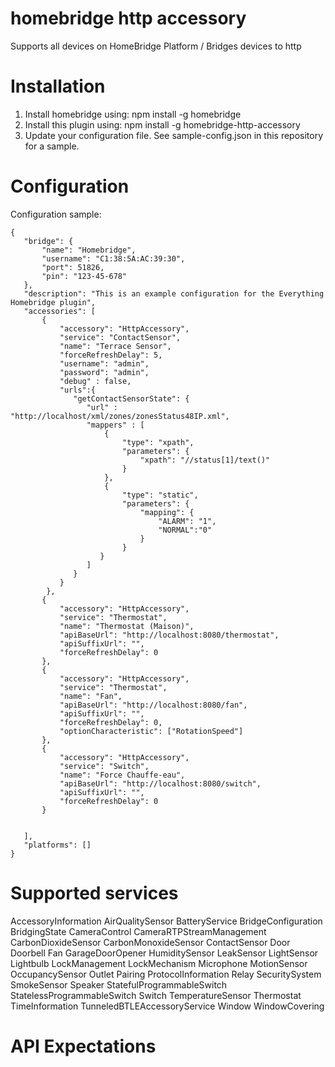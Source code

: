 # homebridge http accessory

Supports all devices on HomeBridge Platform / Bridges devices to http

# Installation

1. Install homebridge using: npm install -g homebridge
2. Install this plugin using: npm install -g homebridge-http-accessory
3. Update your configuration file. See sample-config.json in this repository for a sample. 

# Configuration

Configuration sample:

 ```
 {
	"bridge": {
		"name": "Homebridge",
		"username": "C1:38:5A:AC:39:30",
		"port": 51826,
		"pin": "123-45-678"
	},
	"description": "This is an example configuration for the Everything Homebridge plugin",
	"accessories": [
		{
			"accessory": "HttpAccessory",
			"service": "ContactSensor",
			"name": "Terrace Sensor",
			"forceRefreshDelay": 5,
			"username": "admin",
			"password": "admin",
			"debug" : false,
			"urls":{
			   "getContactSensorState": {
				  "url" : "http://localhost/xml/zones/zonesStatus48IP.xml", 
				  "mappers" : [
					  {
						  "type": "xpath",
						  "parameters": {
							  "xpath": "//status[1]/text()"
						  }
					  },
					  {
						  "type": "static",
						  "parameters": {
							  "mapping": {
								  "ALARM": "1",
								  "NORMAL":"0"
							  }
						  }
					 }
				  ]
			   }
			} 
		 },
		{
			"accessory": "HttpAccessory",
			"service": "Thermostat",
			"name": "Thermostat (Maison)",
			"apiBaseUrl": "http://localhost:8080/thermostat",
			"apiSuffixUrl": "",
			"forceRefreshDelay": 0
		},
		{
			"accessory": "HttpAccessory",
			"service": "Thermostat",
			"name": "Fan",
			"apiBaseUrl": "http://localhost:8080/fan",
			"apiSuffixUrl": "",
			"forceRefreshDelay": 0,
			"optionCharacteristic": ["RotationSpeed"]
		},
		{
			"accessory": "HttpAccessory",
			"service": "Switch",
			"name": "Force Chauffe-eau",
			"apiBaseUrl": "http://localhost:8080/switch",
			"apiSuffixUrl": "",
			"forceRefreshDelay": 0
		}
		
		
	],
	"platforms": []
}
```
# Supported services

AccessoryInformation
AirQualitySensor
BatteryService 
BridgeConfiguration
BridgingState
CameraControl
CameraRTPStreamManagement
CarbonDioxideSensor
CarbonMonoxideSensor
ContactSensor
Door
Doorbell
Fan
GarageDoorOpener
HumiditySensor
LeakSensor
LightSensor
Lightbulb
LockManagement
LockMechanism
Microphone
MotionSensor
OccupancySensor
Outlet
Pairing
ProtocolInformation
Relay
SecuritySystem
SmokeSensor
Speaker
StatefulProgrammableSwitch
StatelessProgrammableSwitch
Switch
TemperatureSensor
Thermostat
TimeInformation
TunneledBTLEAccessoryService
Window
WindowCovering  

# API Expectations


